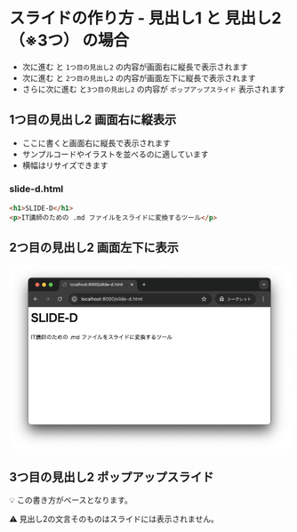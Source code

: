 # スライドの作り方 - 見出し1 と 見出し2（※3つ） の場合

+ 次に進む と `1つ目の見出し2` の内容が画面右に縦長で表示されます
+ 次に進む と `2つ目の見出し2` の内容が画面左下に縦長で表示されます
+ さらに次に進む と`3つ目の見出し2` の内容が `ポップアップスライド` 表示されます

## 1つ目の見出し2 画面右に縦表示

+ ここに書くと画面右に縦長で表示されます
+ サンプルコードやイラストを並べるのに適しています
+ 横幅はリサイズできます

### slide-d.html

```html
<h1>SLIDE-D</h1>
<p>IT講師のための .md ファイルをスライドに変換するツール</p>
```

## 2つ目の見出し2 画面左下に表示

![](https://raw.githubusercontent.com/murayama333/md2slide/refs/heads/main/md/usage/img/01.png)

## 3つ目の見出し2 ポップアップスライド

💡 この書き方がベースとなります。

⚠️ 見出し2の文言そのものはスライドには表示されません。
